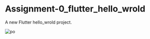 # Assignment-0_flutter_hello_wrold

A new Flutter hello_wrold project.

![po](https://github.com/Israil445/Flutter_Assignment-0/assets/97037120/741cd325-f4e7-4ac0-b314-4736a71e5a19)

